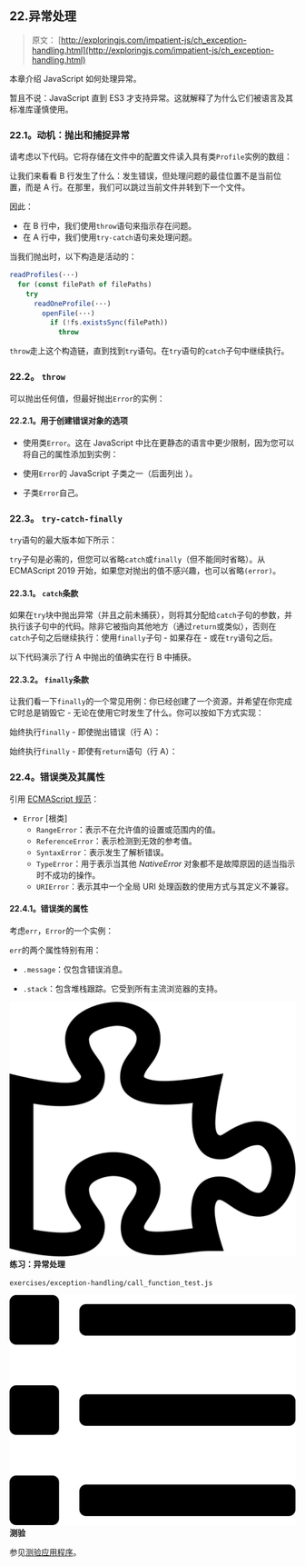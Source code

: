## 22.异常处理

> 原文： [http://exploringjs.com/impatient-js/ch_exception-handling.html](http://exploringjs.com/impatient-js/ch_exception-handling.html)

本章介绍 JavaScript 如何处理异常。

暂且不说：JavaScript 直到 ES3 才支持异常。这就解释了为什么它们被语言及其标准库谨慎使用。

### 22.1。动机：抛出和捕捉异常

请考虑以下代码。它将存储在文件中的配置文件读入具有类`Profile`实例的数组：

让我们来看看 B 行发生了什么：发生错误，但处理问题的最佳位置不是当前位置，而是 A 行。在那里，我们可以跳过当前文件并转到下一个文件。

因此：

*   在 B 行中，我们使用`throw`语句来指示存在问题。
*   在 A 行中，我们使用`try-catch`语句来处理问题。

当我们抛出时，以下构造是活动的：

```js
readProfiles(···)
  for (const filePath of filePaths)
    try
      readOneProfile(···)
        openFile(···)
          if (!fs.existsSync(filePath))
            throw
```

`throw`走上这个构造链，直到找到`try`语句。在`try`语句的`catch`子句中继续执行。

### 22.2。 `throw`

可以抛出任何值，但最好抛出`Error`的实例：

#### 22.2.1。用于创建错误对象的选项

*   使用类`Error`。这在 JavaScript 中比在更静态的语言中更少限制，因为您可以将自己的属性添加到实例：

*   使用`Error`的 JavaScript 子类之一（后面列出 [](ch_exception-handling.html#error-classes) ）。

*   子类`Error`自己。

### 22.3。 `try-catch-finally`

`try`语句的最大版本如下所示：

`try`子句是必需的，但您可以省略`catch`或`finally`（但不能同时省略）。从 ECMAScript 2019 开始，如果您对抛出的值不感兴趣，也可以省略`(error)`。

#### 22.3.1。 `catch`条款

如果在`try`块中抛出异常（并且之前未捕获），则将其分配给`catch`子句的参数，并执行该子句中的代码。除非它被指向其他地方（通过`return`或类似），否则在`catch`子句之后继续执行：使用`finally`子句 - 如果存在 - 或在`try`语句之后。

以下代码演示了行 A 中抛出的值确实在行 B 中捕获。

#### 22.3.2。 `finally`条款

让我们看一下`finally`的一个常见用例：你已经创建了一个资源，并希望在你完成它时总是销毁它 - 无论在使用它时发生了什么。你可以按如下方式实现：

始终执行`finally` - 即使抛出错误（行 A）：

始终执行`finally` - 即使有`return`语句（行 A）：

### 22.4。错误类及其属性

引用 [ECMAScript 规范](https://tc39.github.io/ecma262/#sec-native-error-types-used-in-this-standard)：

*   `Error` [根类]
    *   `RangeError`：表示不在允许值的设置或范围内的值。
    *   `ReferenceError`：表示检测到无效的参考值。
    *   `SyntaxError`：表示发生了解析错误。
    *   `TypeError`：用于表示当其他 _NativeError_ 对象都不是故障原因的适当指示时不成功的操作。
    *   `URIError`：表示其中一个全局 URI 处理函数的使用方式与其定义不兼容。

#### 22.4.1。错误类的属性

考虑`err`，`Error`的一个实例：

`err`的两个属性特别有用：

*   `.message`：仅包含错误消息。

*   `.stack`：包含堆栈跟踪。它受到所有主流浏览器的支持。

![](img/326f85074b5e7828bef014ad113651df.svg) **练习：异常处理**

`exercises/exception-handling/call_function_test.js`

![](img/bf533f04c482f83bfc407f318306f995.svg) **测验**

参见[测验应用程序](ch_quizzes-exercises.html#quizzes)。